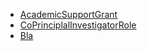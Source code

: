 - [AcademicSupportGrant](/_schemas/AcademicSupportGrant)
- [CoPrinciplalInvestigatorRole](/_schemas/CoPrincipalInvestigatorRole)
- [Bla](/)